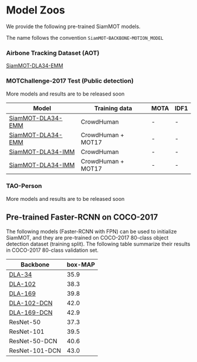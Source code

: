 # Model Zoos

We provide the following pre-trained SiamMOT models.

The name follows the convention `SiamMOT`-`BACKBONE`-`MOTION_MODEL`

### Airbone Tracking Dataset (AOT)

[SiamMOT-DLA34-EMM](https://aws-cv-sci-motion-public.s3-us-west-2.amazonaws.com/SiamMOT/model_zoos/DLA-34-FPN_box_track_aot_d4.pth)

### MOTChallenge-2017 Test (Public detection)
More models and results are to be released soon

| Model    |  Training data | MOTA  | IDF1 |
|--------------|-----------|-------|--------|
|[SiamMOT-DLA34-EMM]() | CrowdHuman |   -   |  -
|[SiamMOT-DLA34-EMM]() | CrowdHuman + MOT17 |   -   |  -
|[SiamMOT-DLA34-IMM]() | CrowdHuman  |  -  |   - 
|[SiamMOT-DLA34-IMM]() | CrowdHuman + MOT17 |  -  |   - 


### TAO-Person
More models and results are to be released soon


## Pre-trained Faster-RCNN on COCO-2017
The following models (Faster-RCNN with FPN) can be used to initialize SiamMOT, and they are pre-trained on COCO-2017 80-class object detection dataset (training split).
The following table summarize their results in COCO-2017 80-class validation set.

| Backbone     |  box-MAP  |
|--------------|-----------|
|[DLA-34](https://aws-cv-sci-motion-public.s3-us-west-2.amazonaws.com/SiamMOT/model_zoos/faster-rcnn/frcnn_dla34.pth)          |    35.9   |   
|[DLA-102](https://aws-cv-sci-motion-public.s3-us-west-2.amazonaws.com/SiamMOT/model_zoos/faster-rcnn/frcnn_dla102.pth)        |    38.3   |    
|[DLA-169](https://aws-cv-sci-motion-public.s3-us-west-2.amazonaws.com/SiamMOT/model_zoos/faster-rcnn/frcnn_dla169.pth)        |    39.8   | 
|[DLA-102-DCN](https://aws-cv-sci-motion-public.s3-us-west-2.amazonaws.com/SiamMOT/model_zoos/faster-rcnn/frcnn_dla102_dcn.pth)|    42.0   |
|[DLA-169-DCN](https://aws-cv-sci-motion-public.s3-us-west-2.amazonaws.com/SiamMOT/model_zoos/faster-rcnn/frcnn_dla169_dcn.pth)|    42.9   |
|ResNet-50     |    37.3   |      
|ResNet-101    |    39.5   |       
|ResNet-50-DCN |    40.6   |       
|ResNet-101-DCN|    43.0   |       

